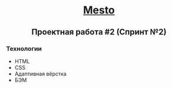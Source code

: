 <h1 align="center"> <a href='https://bogdaryan.github.io/mesto-project/' target='_blank'> Mesto</a> </h1>
<h2 align="center">Проектная работа #2 (Спринт №2)</h2>

<h3>Технологии</h3>
<ul >
	<li>HTML</li>
	<li>CSS</li>
	<li>Адаптивная вёрстка</li>
	<li>БЭМ</li>
</ul>
